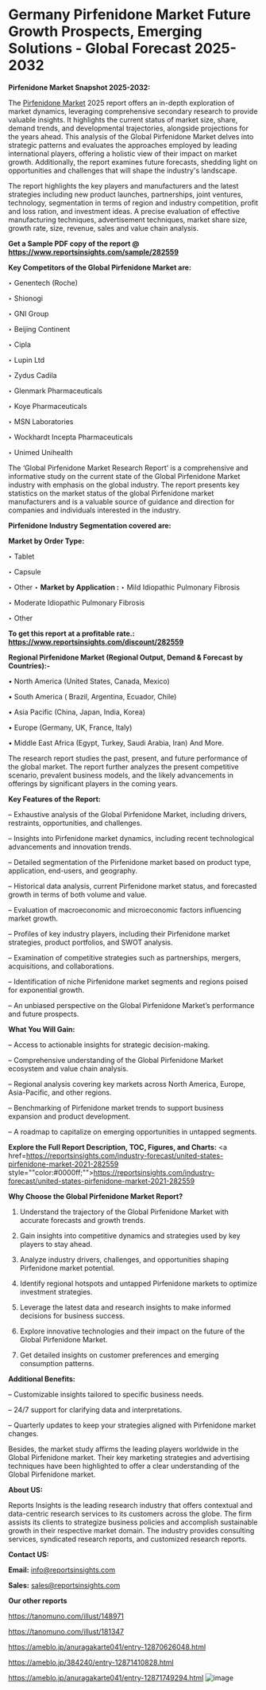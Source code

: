 # Germany Pirfenidone Market Future Growth Prospects, Emerging Solutions - Global Forecast 2025-2032

<strong>Pirfenidone Market Snapshot 2025-2032:</strong>

The <a href=https://www.reportsinsights.com/sample/282559>Pirfenidone Market</a> 2025 report offers an in-depth exploration of market dynamics, leveraging comprehensive secondary research to provide valuable insights. It highlights the current status of market size, share, demand trends, and developmental trajectories, alongside projections for the years ahead. This analysis of the Global Pirfenidone Market delves into strategic patterns and evaluates the approaches employed by leading international players, offering a holistic view of their impact on market growth. Additionally, the report examines future forecasts, shedding light on opportunities and challenges that will shape the industry's landscape.

The report highlights the key players and manufacturers and the latest strategies including new product launches, partnerships, joint ventures, technology, segmentation in terms of region and industry competition, profit and loss ration, and investment ideas. A precise evaluation of effective manufacturing techniques, advertisement techniques, market share size, growth rate, size, revenue, sales and value chain analysis.

<strong>Get a Sample PDF copy of the report @ <a href=https://www.reportsinsights.com/sample/282559 style=color:#0000ff;>https://www.reportsinsights.com/sample/282559</a></strong>

<strong>Key Competitors of the Global Pirfenidone Market are:</strong>

‣ Genentech (Roche)

‣ Shionogi

‣ GNI Group

‣ Beijing Continent

‣ Cipla

‣ Lupin Ltd

‣ Zydus Cadila

‣ Glenmark Pharmaceuticals

‣ Koye Pharmaceuticals

‣ MSN Laboratories

‣ Wockhardt
 Incepta Pharmaceuticals

‣ Unimed Unihealth

The ‘Global Pirfenidone Market Research Report’ is a comprehensive and informative study on the current state of the Global Pirfenidone Market industry with emphasis on the global industry. The report presents key statistics on the market status of the global Pirfenidone market manufacturers and is a valuable source of guidance and direction for companies and individuals interested in the industry.

<strong>Pirfenidone Industry Segmentation covered are:</strong>

<strong>Market by Order Type: </strong>

‣ Tablet

‣ Capsule

‣ Other
‣ 
<strong>Market by Application :</strong>
‣ Mild Idiopathic Pulmonary Fibrosis

‣ Moderate Idiopathic Pulmonary Fibrosis

‣ Other

<strong>To get this report at a profitable rate.: <a href=https://www.reportsinsights.com/discount/282559 style=color:#0000ff;>https://www.reportsinsights.com/discount/282559</a></strong>

<strong>Regional Pirfenidone Market (Regional Output, Demand &amp; Forecast by Countries):-</strong>

• North America (United States, Canada, Mexico)

• South America ( Brazil, Argentina, Ecuador, Chile)

• Asia Pacific (China, Japan, India, Korea)

• Europe (Germany, UK, France, Italy)

• Middle East Africa (Egypt, Turkey, Saudi Arabia, Iran) And More.

The research report studies the past, present, and future performance of the global market. The report further analyzes the present competitive scenario, prevalent business models, and the likely advancements in offerings by significant players in the coming years.

<strong>Key Features of the Report:</strong>

– Exhaustive analysis of the Global Pirfenidone Market, including drivers, restraints, opportunities, and challenges.

– Insights into Pirfenidone market dynamics, including recent technological advancements and innovation trends.

– Detailed segmentation of the Pirfenidone market based on product type, application, end-users, and geography.

– Historical data analysis, current Pirfenidone market status, and forecasted growth in terms of both volume and value.

– Evaluation of macroeconomic and microeconomic factors influencing market growth.

– Profiles of key industry players, including their Pirfenidone market strategies, product portfolios, and SWOT analysis.

– Examination of competitive strategies such as partnerships, mergers, acquisitions, and collaborations.

– Identification of niche Pirfenidone market segments and regions poised for exponential growth.

– An unbiased perspective on the Global Pirfenidone Market’s performance and future prospects.

<strong>What You Will Gain:</strong>

– Access to actionable insights for strategic decision-making.

– Comprehensive understanding of the Global Pirfenidone Market ecosystem and value chain analysis.

– Regional analysis covering key markets across North America, Europe, Asia-Pacific, and other regions.

– Benchmarking of Pirfenidone market trends to support business expansion and product development.

– A roadmap to capitalize on emerging opportunities in untapped segments.

<strong>Explore the Full Report Description, TOC, Figures, and Charts:</strong>
<a href=https://reportsinsights.com/industry-forecast/united-states-pirfenidone-market-2021-282559 style=""color:#0000ff;"">https://reportsinsights.com/industry-forecast/united-states-pirfenidone-market-2021-282559</a>

<strong>Why Choose the Global Pirfenidone Market Report?</strong>

1. Understand the trajectory of the Global Pirfenidone Market with accurate forecasts and growth trends.

2. Gain insights into competitive dynamics and strategies used by key players to stay ahead.

3. Analyze industry drivers, challenges, and opportunities shaping Pirfenidone market potential.

4. Identify regional hotspots and untapped Pirfenidone markets to optimize investment strategies.

5. Leverage the latest data and research insights to make informed decisions for business success.

6. Explore innovative technologies and their impact on the future of the Global Pirfenidone Market.

7. Get detailed insights on customer preferences and emerging consumption patterns.

<strong>Additional Benefits:</strong>

– Customizable insights tailored to specific business needs.

– 24/7 support for clarifying data and interpretations.

– Quarterly updates to keep your strategies aligned with Pirfenidone market changes.

Besides, the market study affirms the leading players worldwide in the Global Pirfenidone market. Their key marketing strategies and advertising techniques have been highlighted to offer a clear understanding of the Global Pirfenidone market.

<strong><strong>About US</strong>:</strong>

Reports Insights is the leading research industry that offers contextual and data-centric research services to its customers across the globe. The firm assists its clients to strategize business policies and accomplish sustainable growth in their respective market domain. The industry provides consulting services, syndicated research reports, and customized research reports.

<strong>Contact US:</strong>

<p class=><b>Email:</b> <a href=mailto:info@reportsinsights.com>info@reportsinsights.com</a></p>
<p class=><b>Sales:</b> <a href=mailto:sales@reportsinsights.com>sales@reportsinsights.com</a></p>

<strong>Our other reports</strong>

<a href=https://tanomuno.com/illust/148971>https://tanomuno.com/illust/148971</a>

<a href=https://tanomuno.com/illust/181347>https://tanomuno.com/illust/181347</a>

<a href=https://ameblo.jp/anuragakarte041/entry-12870626048.html>https://ameblo.jp/anuragakarte041/entry-12870626048.html</a>

<a href=https://ameblo.jp/384240/entry-12871410828.html>https://ameblo.jp/384240/entry-12871410828.html</a>

<a href=https://ameblo.jp/anuragakarte041/entry-12871749294.html>https://ameblo.jp/anuragakarte041/entry-12871749294.html</a>
![image](https://github.com/user-attachments/assets/8a5e103a-c64f-43de-ba75-4819f4ace7a3)
